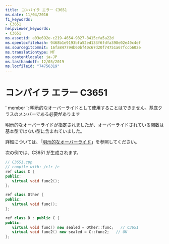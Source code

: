 ```yaml
---
title: コンパイラ エラー C3651
ms.date: 11/04/2016
f1_keywords:
- C3651
helpviewer_keywords:
- C3651
ms.assetid: a03e692e-c219-4654-9827-8415cfa5a22d
ms.openlocfilehash: 9468b1e9193bfa52ed133f6fdfa398e02e40c4ef
ms.sourcegitcommit: 16fa847794b60bf40c67d20f74751a67fccb602e
ms.translationtype: MT
ms.contentlocale: ja-JP
ms.lasthandoff: 12/03/2019
ms.locfileid: "74756319"
---
```

# <a name="compiler-error-c3651"></a>コンパイラ エラー C3651

' member ': 明示的なオーバーライドとして使用することはできません。基底クラスのメンバーである必要があります

明示的なオーバーライドが指定されましたが、オーバーライドされている関数は基本型ではない型に含まれていました。

詳細については、「[明示的なオーバーライド](../../extensions/explicit-overrides-cpp-component-extensions.md)」を参照してください。

次の例では、C3651 が生成されます。

```cpp
// C3651.cpp
// compile with: /clr /c
ref class C {
public:
   virtual void func2();
};

ref class Other {
public:
   virtual void func();
};

ref class D : public C {
public:
   virtual void func() new sealed = Other::func;   // C3651
   virtual void func2() new sealed = C::func2;   // OK
};
```
